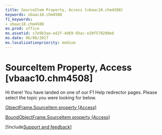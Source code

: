 ```yaml
---
title: SourceItem Property, Access [vbaac10.chm4508]
keywords: vbaac10.chm4508
f1_keywords:
- vbaac10.chm4508
ms.prod: office
ms.assetid: c7e9b3ae-ed2f-4d69-93ac-e20f570290eb
ms.date: 06/08/2017
ms.localizationpriority: medium
---
```



# SourceItem Property, Access [vbaac10.chm4508]

Hi there! You have landed on one of our F1 Help redirector pages. Please select the topic you were looking for below.

[ObjectFrame.SourceItem property (Access)](https://msdn.microsoft.com/library/86cb94a8-9c13-0b07-58c2-1b78849061c9%28Office.15%29.aspx)

[BoundObjectFrame.SourceItem property (Access)](https://msdn.microsoft.com/library/ab802b9b-d17c-695b-aaf5-4f84d1935615%28Office.15%29.aspx)

[!include[Support and feedback](~/includes/feedback-boilerplate.md)]